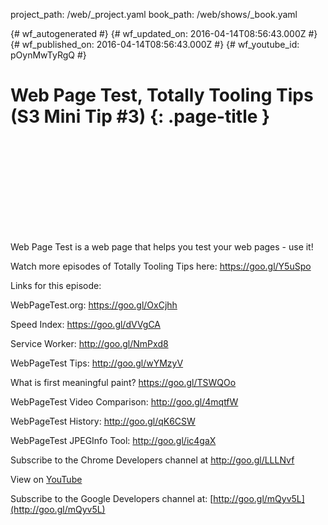 project_path: /web/_project.yaml
book_path: /web/shows/_book.yaml

{# wf_autogenerated #}
{# wf_updated_on: 2016-04-14T08:56:43.000Z #}
{# wf_published_on: 2016-04-14T08:56:43.000Z #}
{# wf_youtube_id: pOynMwTyRgQ #}

# Web Page Test, Totally Tooling Tips (S3 Mini Tip #3) {: .page-title }


<div class="video-wrapper">
  <iframe class="devsite-embedded-youtube-video" data-video-id="pOynMwTyRgQ"
          data-autohide="1" data-showinfo="0" frameborder="0" allowfullscreen>
  </iframe>
</div>

Web Page Test is a web page that helps you test your web pages - use it!

Watch more episodes of Totally Tooling Tips here: https://goo.gl/Y5uSpo

Links for this episode:

WebPageTest.org: 
https://goo.gl/OxCjhh

Speed Index: 
https://goo.gl/dVVgCA

Service Worker: 
http://goo.gl/NmPxd8

WebPageTest Tips: 
http://goo.gl/wYMzyV

What is first meaningful paint? 
https://goo.gl/TSWQOo

WebPageTest Video Comparison: 
http://goo.gl/4mqtfW

WebPageTest History: 
http://goo.gl/qK6CSW

WebPageTest JPEGInfo Tool: 
http://goo.gl/ic4gaX

Subscribe to the Chrome Developers channel at http://goo.gl/LLLNvf

View on [YouTube](https://youtu.be/pOynMwTyRgQ)

Subscribe to the Google Developers channel at: [http://goo.gl/mQyv5L](http://goo.gl/mQyv5L)
